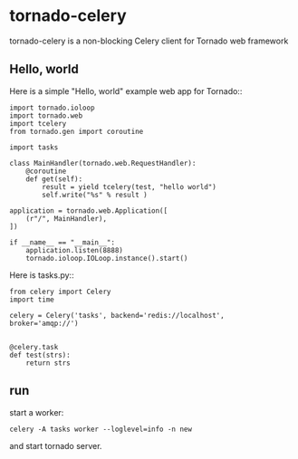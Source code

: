 tornado-celery
==============

tornado-celery is a non-blocking Celery client for Tornado web framework


Hello, world
------------

Here is a simple "Hello, world" example web app for Tornado::

    import tornado.ioloop
    import tornado.web
    import tcelery
    from tornado.gen import coroutine

    import tasks
    
    class MainHandler(tornado.web.RequestHandler):
        @coroutine
        def get(self):
            result = yield tcelery(test, "hello world")
            self.write("%s" % result )

    application = tornado.web.Application([
        (r"/", MainHandler),
    ])

    if __name__ == "__main__":
        application.listen(8888)
        tornado.ioloop.IOLoop.instance().start()

Here is tasks.py::

    from celery import Celery
    import time 

    celery = Celery('tasks', backend='redis://localhost', broker='amqp://')


    @celery.task
    def test(strs):
        return strs


run 
---------------

start a worker:

    celery -A tasks worker --loglevel=info -n new

and start tornado server.    
